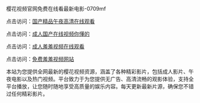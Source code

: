 樱花视频官网免费在线看最新电影-0709mf

点击访问：<a href="https://heiliaoll4qsx.pages.dev">国产精品午夜高清在线观看</a>

点击访问：<a href="https://heiliaowzu4ur.pages.dev">成人国产在线视频你懂的</a>

点击访问：<a href="https://heiliaozj3tjd.pages.dev">成人羞羞视频在线观看</a>

点击访问：<a href="https://heiliaoe8ajia.pages.dev">免费羞羞视频网站</a>

本站为您提供全网最新的樱花视频资源，涵盖了各种精彩影片，包括成人影片、午夜电影以及热门视频。平台致力于为您提供无广告、高清流畅的观影体验，支持全平台播放，让您随时随地享受高质量的娱乐内容。每天更新最新片源，确保您不错过任何精彩影片。

<span style="display:none;">[Canonical link](https://github.com/bg20250709/bg05 ）</span>
